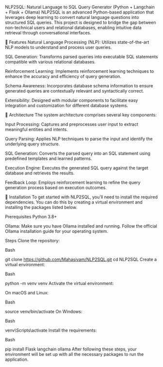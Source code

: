 NLP2SQL: Natural Language to SQL Query Generator (Python + Langchain + Flask + Ollama)
NLP2SQL is an advanced Python-based application that leverages deep learning to convert natural language questions into structured SQL queries. This project is designed to bridge the gap between non-technical users and relational databases, enabling intuitive data retrieval through conversational interfaces.

🚀 Features
Natural Language Processing (NLP): Utilizes state-of-the-art NLP models to understand and process user queries.

SQL Generation: Transforms parsed queries into executable SQL statements compatible with various relational databases.

Reinforcement Learning: Implements reinforcement learning techniques to enhance the accuracy and efficiency of query generation.

Schema Awareness: Incorporates database schema information to ensure generated queries are contextually relevant and syntactically correct.

Extensibility: Designed with modular components to facilitate easy integration and customization for different database systems.

🧱 Architecture
The system architecture comprises several key components:

Input Processing: Captures and preprocesses user input to extract meaningful entities and intents.

Query Parsing: Applies NLP techniques to parse the input and identify the underlying query structure.

SQL Generation: Converts the parsed query into an SQL statement using predefined templates and learned patterns.

Execution Engine: Executes the generated SQL query against the target database and retrieves the results.

Feedback Loop: Employs reinforcement learning to refine the query generation process based on execution outcomes.

🔧 Installation
To get started with NLP2SQL, you'll need to install the required dependencies. You can do this by creating a virtual environment and installing the packages listed below.

Prerequisites
Python 3.8+

Ollama: Make sure you have Ollama installed and running. Follow the official Ollama installation guide for your operating system.

Steps
Clone the repository:

Bash

git clone https://github.com/Mahasivam/NLP2SQL.git
cd NLP2SQL
Create a virtual environment:

Bash

python -m venv venv
Activate the virtual environment:

On macOS and Linux:

Bash

source venv/bin/activate
On Windows:

Bash

venv\Scripts\activate
Install the requirements:

Bash

pip install Flask langchain ollama
After following these steps, your environment will be set up with all the necessary packages to run the application.
